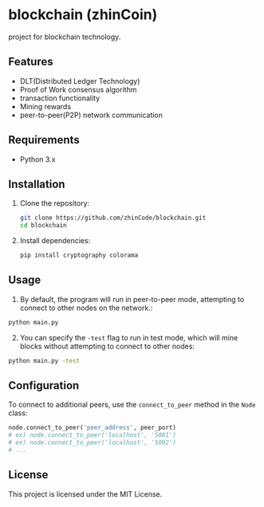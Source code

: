 # blockchain (zhinCoin)

project for blockchain technology.

## Features
- DLT(Distributed Ledger Technology)
- Proof of Work consensus algorithm
- transaction functionality
- Mining rewards
- peer-to-peer(P2P) network communication

## Requirements

- Python 3.x

## Installation

1. Clone the repository:

    ```sh
    git clone https://github.com/zhinCode/blockchain.git
    cd blockchain
    ```

2. Install dependencies:

    ```sh
    pip install cryptography colorama
    ```

## Usage

1. By default, the program will run in peer-to-peer mode, attempting to connect to other nodes on the network.:
```sh
python main.py
```

2. You can specify the `-test` flag to run in test mode, which will mine blocks without attempting to connect to other nodes:
```sh
python main.py -test
```


## Configuration

To connect to additional peers, use the `connect_to_peer` method in the `Node` class:

```python
node.connect_to_peer('peer_address', peer_port)
# ex) node.connect_to_peer('localhost', '5001')
# ex) node.connect_to_peer('localhost', '5002')
# ...
```


## License
This project is licensed under the MIT License.

